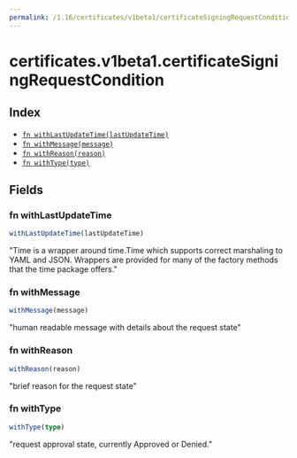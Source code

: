 ```yaml
---
permalink: /1.16/certificates/v1beta1/certificateSigningRequestCondition/
---
```


# certificates.v1beta1.certificateSigningRequestCondition



## Index

* [`fn withLastUpdateTime(lastUpdateTime)`](#fn-withlastupdatetime)
* [`fn withMessage(message)`](#fn-withmessage)
* [`fn withReason(reason)`](#fn-withreason)
* [`fn withType(type)`](#fn-withtype)

## Fields

### fn withLastUpdateTime

```ts
withLastUpdateTime(lastUpdateTime)
```

"Time is a wrapper around time.Time which supports correct marshaling to YAML and JSON.  Wrappers are provided for many of the factory methods that the time package offers."

### fn withMessage

```ts
withMessage(message)
```

"human readable message with details about the request state"

### fn withReason

```ts
withReason(reason)
```

"brief reason for the request state"

### fn withType

```ts
withType(type)
```

"request approval state, currently Approved or Denied."